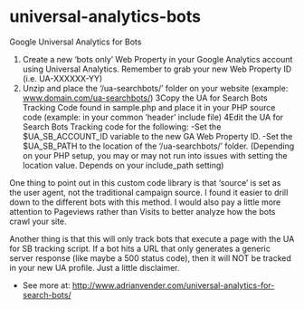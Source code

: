 # universal-analytics-bots
Google Universal Analytics for Bots

1. Create a new ‘bots only’ Web Property in your Google Analytics account using Universal Analytics. Remember to grab your new Web Property ID (i.e. UA-XXXXXX-YY)
2. Unzip and place the ‘/ua-searchbots/’ folder on your website (example: www.domain.com/ua-searchbots/)
3Copy the UA for Search Bots Tracking Code found in sample.php and place it in your PHP source code (example: in your common ‘header’ include file)
4Edit the UA for Search Bots Tracking code for the following:
-Set the $UA_SB_ACCOUNT_ID variable to the new GA Web Property ID.
-Set the $UA_SB_PATH to the location of the ‘/ua-searchbots/’ folder. (Depending on your PHP setup, you may or may not run into issues with setting the location value. Depends on your include_path setting)

One thing to point out in this custom code library is that ‘source’ is set as the user agent, not the traditional campaign source. I found it easier to drill down to the different bots with this method. I would also pay a little more attention to Pageviews rather than Visits to better analyze how the bots crawl your site.

Another thing is that this will only track bots that execute a page with the UA for SB tracking script. If a bot hits a URL that only generates a generic server response (like maybe a 500 status code), then it will NOT be tracked in your new UA profile. Just a little disclaimer.

- See more at: http://www.adrianvender.com/universal-analytics-for-search-bots/
